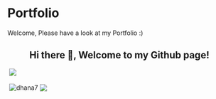 # Portfolio
Welcome, Please have a look at my Portfolio :)


<h2 align="center">Hi there 👋, Welcome to my Github page!</h2>

&nbsp;![](https://komarev.com/ghpvc/?username=dhana7&color=brightgreen)
<p>&nbsp;<img align="center" src="https://github-readme-stats.vercel.app/api?username=dhana7&show_icons=true&locale=en" alt="dhana7" />
<img align="center" src="https://github-readme-stats.vercel.app/api/top-langs/?username=dhana7&layout=compact&hide_border=true&&langs_count=10&show_icons=true&theme=transparent" />
</p>
